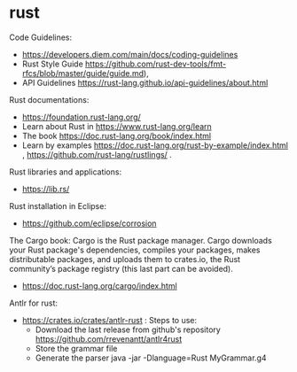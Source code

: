 # rust

Code Guidelines:

* https://developers.diem.com/main/docs/coding-guidelines
* Rust Style Guide https://github.com/rust-dev-tools/fmt-rfcs/blob/master/guide/guide.md), 
* API Guidelines https://rust-lang.github.io/api-guidelines/about.html

Rust documentations: 
* https://foundation.rust-lang.org/
* Learn about Rust in https://www.rust-lang.org/learn 
* The book https://doc.rust-lang.org/book/index.html 
* Learn by examples https://doc.rust-lang.org/rust-by-example/index.html , https://github.com/rust-lang/rustlings/ .

Rust libraries and applications:
* https://lib.rs/
 
Rust installation in Eclipse: 
* https://github.com/eclipse/corrosion

The Cargo book: Cargo is the Rust package manager. Cargo downloads your Rust package's dependencies, compiles your packages, makes distributable packages, and uploads them to crates.io, the Rust community’s package registry (this last part can be avoided). 
* https://doc.rust-lang.org/cargo/index.html 

Antlr for rust:
 * https://crates.io/crates/antlr-rust : Steps to use:
    * Download the last release from github's repository https://github.com/rrevenantt/antlr4rust
    * Store the grammar file
    * Generate the parser java -jar <path to ANTLR4 tool> -Dlanguage=Rust MyGrammar.g4
